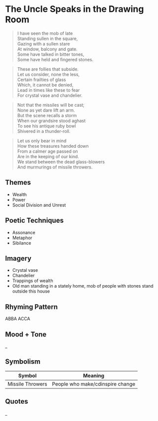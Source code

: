 # The Uncle Speaks in the Drawing Room

> I have seen the mob of late  
> Standing sullen in the square,  
> Gazing with a sullen stare  
> At window, balcony and gate.  
> Some have talked in bitter tones,  
> Some have held and fingered stones.  

> These are follies that subside.  
> Let us consider, none the less,  
> Certain frailties of glass  
> Which, it cannot be denied,  
> Lead in times like these to fear  
> For crystal vase and chandelier.  

> Not that the missiles will be cast;  
> None as yet dare lift an arm.  
> But the scene recalls a storm  
> When our grandsire stood aghast  
> To see his antique ruby bowl  
> Shivered in a thunder-roll.  

> Let us only bear in mind  
> How these treasures handed down  
> From a calmer age passed on  
> Are in the keeping of our kind.  
> We stand between the dead glass-blowers  
> And murmurings of missile throwers.  

## Themes
- Wealth
- Power
- Social Division and Unrest

## Poetic Techniques
- Assonance
- Metaphor
- Sibilance

## Imagery
- Crystal vase
- Chandelier
- Trappings of wealth
- Old man standing in a stately home, mob of people with stones stand outside this house

## Rhyming Pattern
ABBA ACCA

## Mood + Tone
_

## Symbolism

| Symbol | Meaning |
|-|-|
| Missile Throwers | People who make/cdinspire change | 

## Quotes

_